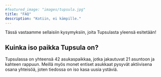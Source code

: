 ```yaml
---
#featured_image: "images/tupsula.jpg"
title: "FAQ"
description: "Kotiin, ei kämpille."
---
```



Tässä vastaamme sellaisiin kysymyksiin, joita Tupsulasta yleensä esitetään!

## Kuinka iso paikka Tupsula on?

Tupsulassa on yhteensä 42 asukaspaikkaa, jotka jakautuvat 21 asuntoon ja kahteen rappuun. Meillä myös monet entiset asukkaat pysyvät aktiivisena osana yhteisöä, joten tiedossa on iso kasa uusia ystäviä. 